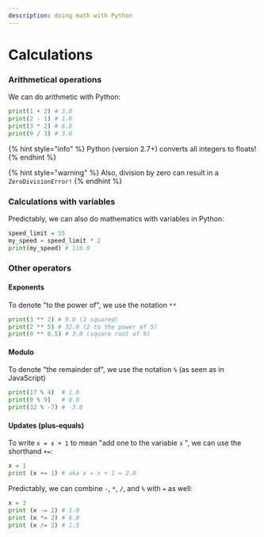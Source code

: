 ```yaml
---
description: doing math with Python
---
```


# Calculations

### Arithmetical operations

We can do arithmetic with Python:&#x20;

```python
print(1 + 2) # 3.0
print(2 - 1) # 1.0
print(3 * 2) # 6.0
print(9 / 3) # 3.0
```

{% hint style="info" %}
Python (version 2.7+) converts all integers to floats!
{% endhint %}

{% hint style="warning" %}
Also, division by zero can result in a `ZeroDivisionError!`
{% endhint %}

### Calculations with variables

Predictably, we can also do mathematics with variables in Python:

```python
speed_limit = 55
my_speed = speed_limit * 2
print(my_speed) # 110.0
```

### Other operators

#### Exponents

To denote "to the power of", we use the notation `**`

```python
print(3 ** 2) # 9.0 (3 squared)
print(2 ** 5) # 32.0 (2 to the power of 5)
print(9 ** 0.5) # 3.0 (square root of 9) 
```

#### Modulo

To denote "the remainder of", we use the notation `%` (as seen as in JavaScript)

```python
print(17 % 4)  # 1.0
print(9 % 9)   # 0.0
print(32 % -7) # -3.0
```

#### Updates (plus-equals)

To write `x = x + 1` to mean "add one to the variable `x` ", we can use the shorthand `+=`:

```python
x = 1
print (x += 1) # aka x = x + 1 = 2.0
```

Predictably, we can combine `-`, `*`, `/`, and `%` with `=` as well:

```python
x = 3
print (x -= 2) # 1.0
print (x *= 2) # 6.0
print (x /= 2) # 1.5
```
